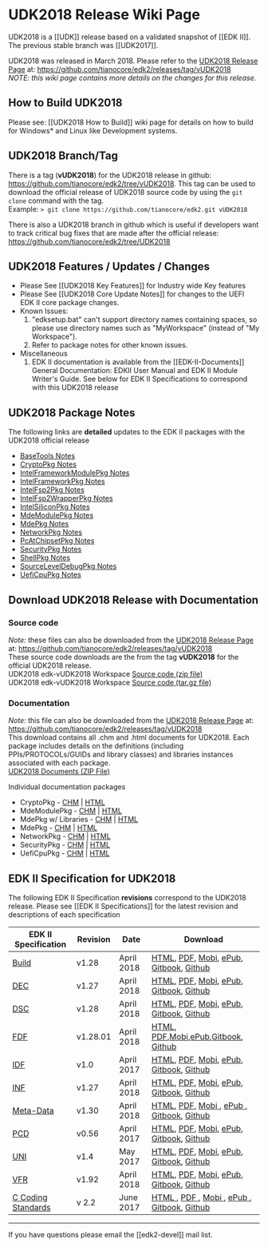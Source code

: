 # UDK2018 Release Wiki Page

UDK2018 is a [[UDK]] release based on a validated snapshot of [[EDK II]]. The previous stable branch was [[UDK2017]].

UDK2018 was released in March 2018. Please refer to the [UDK2018 Release Page](https://github.com/tianocore/edk2/releases/tag/vUDK2018) at: 
https://github.com/tianocore/edk2/releases/tag/vUDK2018 <br>
_NOTE: this wiki page contains more details on the changes for this release._


## How to Build UDK2018

Please see: [[UDK2018 How to Build]] wiki page for details on how to build for Windows* and Linux like Development systems.


## UDK2018 Branch/Tag

There is a tag (**vUDK2018**) for the UDK2018 release in github:
https://github.com/tianocore/edk2/tree/vUDK2018.  This tag can be used to download the official release of UDK2018 source code by using the `git clone` command with the tag. <br>
Example: `> git clone https://github.com/tianocore/edk2.git vUDK2018`


There is also a UDK2018 branch in github which is useful if developers want to track critical bug fixes that are made after the official release:
https://github.com/tianocore/edk2/tree/UDK2018


## UDK2018 Features / Updates / Changes
* Please See [[UDK2018 Key Features]] for Industry wide Key features
* Please See [[UDK2018 Core Update Notes]] for changes to the UEFI EDK II core package changes.
* Known Issues:
  1.  "edksetup.bat" can't support directory names containing spaces, so please
    use directory names such as "MyWorkspace" (instead of "My Workspace").
  2.  Refer to package notes for other known issues.
* Miscellaneous
  1.  EDK II documentation is available from the [[EDK-II-Documents]]
    General Documentation: EDKII User Manual and EDK II Module Writer's Guide. See below for EDK II Specifications to correspond with this UDK2018 release
 

## UDK2018 Package Notes
The following links are **detailed** updates to the EDK II packages with the UDK2018 official release <BR>
* [BaseTools Notes]( https://github.com/tianocore-docs/Docs/blob/master/UDK/UDK2018/BaseToolsNotes.md)
* [CryptoPkg Notes](https://github.com/tianocore-docs/Docs/blob/master/UDK/UDK2018/CryptoPkgNotes.md)
* [IntelFrameworkModulePkg Notes]( https://github.com/tianocore-docs/Docs/blob/master/UDK/UDK2018/IntelFrameworkModulePkgNotes.md)
* [IntelFrameworkPkg Notes]( https://github.com/tianocore-docs/Docs/blob/master/UDK/UDK2018/IntelFrameworkPkgNotes.md)
* [IntelFsp2Pkg Notes]( https://github.com/tianocore/edk2/blob/UDK2018/IntelFsp2Pkg/Readme.md)
* [IntelFsp2WrapperPkg Notes](https://github.com/tianocore-docs/Docs/blob/master/UDK/UDK2018/IntelFsp2WrapperPkgNotes.md)
* [IntelSiliconPkg Notes]( https://github.com/tianocore-docs/Docs/blob/master/UDK/UDK2018/IntelSiliconPkgNotes.md)
* [MdeModulePkg Notes]( https://github.com/tianocore-docs/Docs/blob/master/UDK/UDK2018/MdeModulePkgNotes.md)
* [MdePkg Notes]( https://github.com/tianocore-docs/Docs/blob/master/UDK/UDK2018/MdePkgNotes.md)
* [NetworkPkg Notes]( https://github.com/tianocore-docs/Docs/blob/master/UDK/UDK2018/NetworkPkgNotes.md)
* [PcAtChipsetPkg Notes]( https://github.com/tianocore-docs/Docs/blob/master/UDK/UDK2018/PcAtChipsetPkgNotes.md)
* [SecurityPkg Notes]( https://github.com/tianocore-docs/Docs/blob/master/UDK/UDK2018/SecurityPkgNotes.md)
* [ShellPkg Notes]( https://github.com/tianocore-docs/Docs/blob/master/UDK/UDK2018/ShellPkgNotes.md)
* [SourceLevelDebugPkg Notes]( https://github.com/tianocore-docs/Docs/blob/master/UDK/UDK2018/SourceLevelDebugPkgNotes.md)
* [UefiCpuPkg Notes]( https://github.com/tianocore-docs/Docs/blob/master/UDK/UDK2018/UefiCpuPkgNotes.md)





## Download  UDK2018 Release with Documentation


### Source code 
_Note:_ these files can also be downloaded from the [UDK2018 Release Page](https://github.com/tianocore/edk2/releases/tag/vUDK2018) at: https://github.com/tianocore/edk2/releases/tag/vUDK2018 <br>
These source code downloads are the from the tag **vUDK2018** for the official UDK2018 release. <br>
UDK2018 edk-vUDK2018 Workspace [Source code (zip file)](https://github.com/tianocore/edk2/archive/vUDK2018.zip ) <BR>
UDK2018 edk-vUDK2018 Workspace [Source code (tar.gz file)](https://github.com/tianocore/edk2/archive/vUDK2018.tar.gz ) 

### Documentation
_Note:_ this file can also be downloaded from the [UDK2018 Release Page](https://github.com/tianocore/edk2/releases/tag/vUDK2018) at: https://github.com/tianocore/edk2/releases/tag/vUDK2018 <br>
This download contains all .chm and .html documents for UDK2018. Each package includes details on the definitions (including PPIs/PROTOCOLs/GUIDs and library classes) and libraries instances associated with each package. <br>
[UDK2018 Documents (ZIP File)]( https://github.com/tianocore/edk2/releases/download/vUDK2018/UDK2018.Documents.zip)  

Individual documentation packages
* CryptoPkg - [CHM](https://github.com/tianocore-docs/Docs/raw/master/UDK/UDK2018/CryptoPkg%20Document.chm) | [HTML](https://github.com/tianocore-docs/Docs/raw/master/UDK/UDK2018/CryptoPkg%20Document.zip)
* MdeModulePkg - [CHM](https://github.com/tianocore-docs/Docs/raw/master/UDK/UDK2018/MdeModulePkg%20Document.chm) | [HTML](https://github.com/tianocore-docs/Docs/raw/master/UDK/UDK2018/MdeModulePkg%20Document.zip)
* MdePkg w/ Libraries - [CHM](https://github.com/tianocore-docs/Docs/raw/master/UDK/UDK2018/MdePkg%20Document%20With%20Libraries.chm) | [HTML](https://github.com/tianocore-docs/Docs/raw/master/UDK/UDK2018/MdePkg%20Document%20With%20Libraries.zip)
* MdePkg - [CHM](https://github.com/tianocore-docs/Docs/raw/master/UDK/UDK2018/MdePkg%20Document.chm) | [HTML](https://github.com/tianocore-docs/Docs/raw/master/UDK/UDK2018/MdePkg%20Document.zip)
* NetworkPkg - [CHM](https://github.com/tianocore-docs/Docs/raw/master/UDK/UDK2018/NetworkPkg%20Document%20With%20Modules.chm) | [HTML](https://github.com/tianocore-docs/Docs/raw/master/UDK/UDK2018/NetworkPkg%20Document%20With%20Modules.zip)
* SecurityPkg - [CHM](https://github.com/tianocore-docs/Docs/raw/master/UDK/UDK2018/SecurityPkg%20Document%20With%20Modules.chm) | [HTML](https://github.com/tianocore-docs/Docs/raw/master/UDK/UDK2018/SecurityPkg%20Document%20With%20Modules.zip)
* UefiCpuPkg - [CHM](https://github.com/tianocore-docs/Docs/blob/master/UDK/UDK2018/UefiCpuPkg%20Document.chm) | [HTML](https://github.com/tianocore-docs/Docs/blob/master/UDK/UDK2018/UefiCpuPkg%20Document.zip)

## EDK II Specification for UDK2018
The following EDK II Specification **revisions** correspond to the UDK2018 release. Please
see [[EDK II Specifications]] for the latest revision and descriptions of each specification



| EDK II Specification | Revision  | Date | Download |
| ---------------------| --------- | ---- |---------------------------------------------|
|[Build](EDK-II-Specifications#build)         |v1.28   | April 2018 |[HTML](https://edk2-docs.gitbooks.io/edk-ii-build-specification/content/v/release/1.28/),                       [PDF](https://www.gitbook.com/download/pdf/book/edk2-docs/edk-ii-build-specification/v/release/1.28), [Mobi](https://www.gitbook.com/download/mobi/book/edk2-docs/edk-ii-build-specification/v/release/1.28), [ePub](https://www.gitbook.com/download/epub/book/edk2-docs/edk-ii-build-specification/v/release/1.28), [Gitbook](https://www.gitbook.com/book/edk2-docs/edk-ii-build-specification),       [Github ](https://github.com/tianocore-docs/edk2-BuildSpecification/tree/release/1.28) |
|[DEC](EDK-II-Specifications#dec)             |v1.27   | April 2018 |[HTML](https://edk2-docs.gitbooks.io/edk-ii-dec-specification/content/v/release/1.27/),                         [PDF](https://www.gitbook.com/download/pdf/book/edk2-docs/edk-ii-dec-specification/v/release/1.27),   [Mobi](https://www.gitbook.com/download/mobi/book/edk2-docs/edk-ii-dec-specification/v/release/1.27),   [ePub](https://www.gitbook.com/download/epub/book/edk2-docs/edk-ii-dec-specification/v/release/1.27),   [Gitbook](https://www.gitbook.com/book/edk2-docs/edk-ii-dec-specification),         [Github ](https://github.com/tianocore-docs/edk2-DecSpecification/tree/release/1.27)   |
|[DSC](EDK-II-Specifications#dsc)             |v1.28   | April 2018 |[HTML](https://edk2-docs.gitbooks.io/edk-ii-dsc-specification/content/v/release/1.28/),                         [PDF](https://www.gitbook.com/download/pdf/book/edk2-docs/edk-ii-dsc-specification/v/release/1.28),   [Mobi](https://www.gitbook.com/download/mobi/book/edk2-docs/edk-ii-dsc-specification/v/release/1.28),   [ePub](https://www.gitbook.com/download/epub/book/edk2-docs/edk-ii-dsc-specification/v/release/1.28),   [Gitbook](https://www.gitbook.com/book/edk2-docs/edk-ii-dsc-specification/details), [Github ](https://github.com/tianocore-docs/edk2-DscSpecification/tree/release/1.28)   |
|[FDF](EDK-II-Specifications#fdf)             |v1.28.01| April 2018 |[HTML](https://edk2-docs.gitbooks.io/edk-ii-fdf-specification/content/v/release/1.28.01/),                      [PDF](https://www.gitbook.com/download/pdf/book/edk2-docs/edk-ii-fdf-specification/v/release/1.28.01),[Mobi](https://www.gitbook.com/download/mobi/book/edk2-docs/edk-ii-fdf-specification/v/release/1.28.01),[ePub](https://www.gitbook.com/download/epub/book/edk2-docs/edk-ii-fdf-specification/v/release/1.28.01),[Gitbook](https://www.gitbook.com/book/edk2-docs/edk-ii-fdf-specification),         [Github ](https://github.com/tianocore-docs/edk2-FdfSpecification/tree/release/1.28.01)|
|[IDF](EDK-II-Specifications#idf)             |v1.0    | April 2017 |[HTML](https://edk2-docs.gitbooks.io/edk-ii-idf-specification/content/v/release/1.00/),                         [PDF](https://www.gitbook.com/download/pdf/book/edk2-docs/edk-ii-idf-specification/v/release/1.00),   [Mobi](https://www.gitbook.com/download/mobi/book/edk2-docs/edk-ii-idf-specification/v/release/1.00),   [ePub](https://www.gitbook.com/download/epub/book/edk2-docs/edk-ii-idf-specification/v/release/1.00),   [Gitbook](https://www.gitbook.com/book/edk2-docs/edk-ii-idf-specification),         [Github ](https://github.com/tianocore-docs/edk2-IdfSpecification/tree/release/1.00)   |
|[INF](EDK-II-Specifications#inf)             |v1.27   | April 2018 |[HTML](https://edk2-docs.gitbooks.io/edk-ii-inf-specification/content/v/release/1.27/),                         [PDF](https://www.gitbook.com/download/pdf/book/edk2-docs/edk-ii-inf-specification/v/release/1.27),   [Mobi](https://www.gitbook.com/download/mobi/book/edk2-docs/edk-ii-inf-specification/v/release/1.27),   [ePub](https://www.gitbook.com/download/epub/book/edk2-docs/edk-ii-inf-specification/v/release/1.27),   [Gitbook](https://www.gitbook.com/book/edk2-docs/edk-ii-inf-specification),         [Github ](https://github.com/tianocore-docs/edk2-InfSpecification/tree/release/1.27)   |
|[Meta-Data](EDK-II-Specifications#meta-data) |v1.30   | April 2018 |[HTML](https://edk2-docs.gitbooks.io/edk-ii-meta-data-expression-syntax-specification/content/v/release/1.30/), [PDF](https://www.gitbook.com/download/pdf/book/edk2-docs/edk-ii-meta-data-expression-syntax-specification/v/release/1.30), [Mobi   ](https://www.gitbook.com/download/mobi/book/edk2-docs/edk-ii-meta-data-expression-syntax-specification/v/release/1.30), [ePub   ](https://www.gitbook.com/download/epub/book/edk2-docs/edk-ii-meta-data-expression-syntax-specification/v/release/1.30), [Gitbook](https://www.gitbook.com/book/edk2-docs/edk-ii-meta-data-expression-syntax-specification), [Github ](https://github.com/tianocore-docs/edk2-MetaDataExpressionSyntaxSpecification/tree/release/1.30) |
|[PCD](EDK-II-Specifications#pcd)             |v0.56   | April 2017 |[HTML](https://edk2-docs.gitbooks.io/edk-ii-pcd-specification/content/v/release/0.56/),                         [PDF](https://www.gitbook.com/download/pdf/book/edk2-docs/edk-ii-pcd-specification/v/release/0.56),   [Mobi](https://www.gitbook.com/download/mobi/book/edk2-docs/edk-ii-pcd-specification/v/release/0.56),   [ePub](https://www.gitbook.com/download/epub/book/edk2-docs/edk-ii-pcd-specification/v/release/0.56),   [Gitbook](https://www.gitbook.com/book/edk2-docs/edk-ii-pcd-specification),         [Github ](https://github.com/tianocore-docs/edk2-PcdSpecification/tree/release/0.56)   |
|[UNI](EDK-II-Specifications#uni)             |v1.4    | May 2017   |[HTML](https://edk2-docs.gitbooks.io/edk-ii-uni-specification/content/v/release/1.40/),                         [PDF](https://www.gitbook.com/download/pdf/book/edk2-docs/edk-ii-uni-specification/v/release/1.40),   [Mobi](https://www.gitbook.com/download/mobi/book/edk2-docs/edk-ii-uni-specification/v/release/1.40),   [ePub](https://www.gitbook.com/download/epub/book/edk2-docs/edk-ii-uni-specification/v/release/1.40),   [Gitbook](https://www.gitbook.com/book/edk2-docs/edk-ii-uni-specification),         [Github ](https://github.com/tianocore-docs/edk2-UniSpecification/tree/release/1.40)   |
|[VFR](EDK-II-Specifications#vfr)             |v1.92   | April 2018 |[HTML](https://edk2-docs.gitbooks.io/edk-ii-vfr-specification/content/v/release/1.92/),                         [PDF](https://www.gitbook.com/download/pdf/book/edk2-docs/edk-ii-vfr-specification/v/release/1.92),   [Mobi](https://www.gitbook.com/download/mobi/book/edk2-docs/edk-ii-vfr-specification/v/release/1.92),   [ePub](https://www.gitbook.com/download/epub/book/edk2-docs/edk-ii-vfr-specification/v/release/1.92),   [Gitbook](https://www.gitbook.com/book/edk2-docs/edk-ii-vfr-specification),         [Github ](https://github.com/tianocore-docs/edk2-VfrSpecification/tree/release/1.92)   |
|[C Coding Standards](EDK-II-Specifications#c-coding-standards) | v 2.2 | June 2017 | [HTML   ](https://edk2-docs.gitbooks.io/edk-ii-c-coding-standards-specification/content/v/release/2.20/), [PDF    ](https://www.gitbook.com/download/pdf/book/edk2-docs/edk-ii-c-coding-standards-specification/v/release/2.20), [Mobi   ](https://www.gitbook.com/download/mobi/book/edk2-docs/edk-ii-c-coding-standards-specification/v/release/2.20), [ePub   ](https://www.gitbook.com/download/epub/book/edk2-docs/edk-ii-c-coding-standards-specification/v/release/2.20), [Gitbook](https://www.gitbook.com/book/edk2-docs/edk-ii-c-coding-standards-specification), [Github ](https://github.com/tianocore-docs/edk2-CCodingStandardsSpecification/tree/release/2.20)|


***

If you have questions please email the [[edk2-devel]] mail list.
